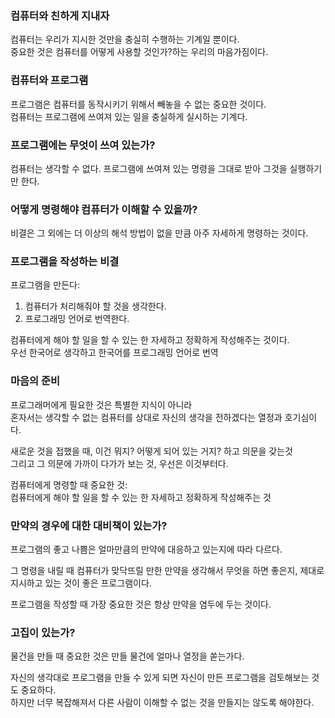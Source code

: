 ### 컴퓨터와 친하게 지내자
 컴퓨터는 우리가 지시한 것만을 충실히 수행하는 기계일 뿐이다.    
 중요한 것은 컴퓨터를 어떻게 사용할 것인가?하는 우리의 마음가짐이다.

### 컴퓨터와 프로그램
 프로그램은 컴퓨터를 동작시키기 위해서 빼놓을 수 없는 중요한 것이다.        
 컴퓨터는 프로그램에 쓰여져 있는 일을 충실하게 실시하는 기계다. 

### 프로그램에는 무엇이 쓰여 있는가?
 컴퓨터는 생각할 수 없다. 프로그램에 쓰여져 있는 명령을 그대로 받아 그것을 실행하기만 한다.

### 어떻게 명령해야 컴퓨터가 이해할 수 있을까?
 비결은 그 외에는 더 이상의 해석 방법이 없을 만큼 아주 자세하게 명령하는 것이다.

### 프로그램을 작성하는 비결

  프로그램을 만든다:
1. 컴퓨터가 처리해줘야 할 것을 생각한다.
2. 프로그래밍 언어로 번역한다.

 컴퓨터에게 해야 할 일을 할 수 있는 한 자세하고 정확하게 작성해주는 것이다.      
 우선 한국어로 생각하고 한국어를 프로그래밍 언어로 번역

### 마음의 준비
프로그래머에게 필요한 것은 특별한 지식이 아니라     
혼자서는 생각할 수 없는 컴퓨터를 상대로 자신의 생각을 전하겠다는 열정과 호기심이다.

새로운 것을 접했을 때, 이건 뭐지? 어떻게 되어 있는 거지? 하고 의문을 갖는것      
그리고 그 의문에 가까이 다가가 보는 것, 우선은 이것부터다.

컴퓨터에게 명령할 때 중요한 것:     
컴퓨터에게 해야 할 일을 할 수 있는 한 자세하고 정확하게 작성해주는 것

### 만약의 경우에 대한 대비책이 있는가?
 프로그램의 좋고 나쁨은 얼마만큼의 만약에 대응하고 있는지에 따라 다르다.

그 명령을 내릴 때 컴퓨터가 맞닥뜨릴 만한 만약을 생각해서 무엇을 하면 좋은지,
제대로 지시하고 있는 것이 좋은 프로그램이다.

프로그램을 작성할 때 가장 중요한 것은 항상 만약을 염두에 두는 것이다.

### 고집이 있는가?
 물건을 만들 때 중요한 것은 만들 물건에 얼마나 열정을 쏟는가다.

자신의 생각대로 프로그램을 만들 수 있게 되면 자신이 만든 프로그램을 검토해보는 것도 중요하다.      
하지만 너무 복잡해져서 다른 사람이 이해할 수 없는 것을 만들지는 않도록 해야한다.
